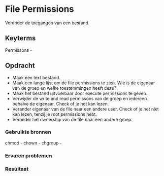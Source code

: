# File Permissions
Verander de toegangen van een bestand. 

## Keyterms
Permissons - 

## Opdracht
- Maak een text bestand. 
- Maak een lange lijst om de file permissions te zien. Wie is de eigenaar van de groep en welke toestemmingen heeft deze?
- Maak het bestand uitvoerbaar door execute permissions te geven. 
- Verwijder de write and read permissons van de groep en iedereen behalve de eigenaar. Check of je het kan lezen. 
- Verander eigenaar van de file naar een andere user. Check of je het niet kan lezen, tenzij je root permissions hebt. 
- Verander het ownership van de file naar een andere groep. 

### Gebruikte bronnen
chmod -
chown - 
chgroup - 

### Ervaren problemen


### Resultaat


